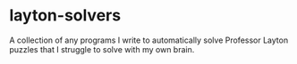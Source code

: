 # layton-solvers
A collection of any programs I write to automatically solve Professor Layton puzzles that I struggle to solve with my own brain.
